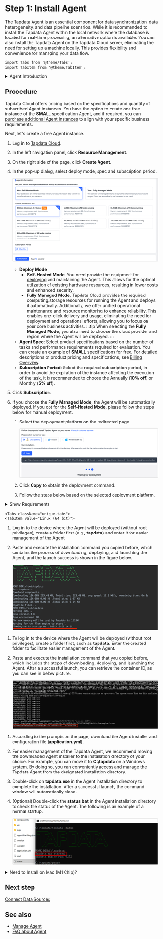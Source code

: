 # Step 1: Install Agent

The Tapdata Agent is an essential component for data synchronization, data heterogeneity, and data pipeline scenarios. While it is recommended to install the Tapdata Agent within the local network where the database is located for real-time processing, an alternative option is available. You can also install the Tapdata Agent on the Tapdata Cloud server, eliminating the need for setting up a machine locally. This provides flexibility and convenience for managing your data flow.

```mdx-code-block
import Tabs from '@theme/Tabs';
import TabItem from '@theme/TabItem';
```

<details>
  <summary>Agent Introduction</summary>
  Tapdata Agent plays a critical role in the data flow process. It retrieves data from the source, performs necessary processing and transformations, and subsequently transfers it to the designated target. It is important to note that the data being handled by the Tapdata Agent is not uploaded or stored in Tapdata Cloud. The agent acts as a facilitator, ensuring efficient and secure data transfer without retaining any data in the cloud environment.
</details>


## Procedure

Tapdata Cloud offers pricing based on the specifications and quantity of subscribed Agent instances. You have the option to create one free instance of the **SMALL** specification Agent, and if required, you can [purchase additional Agent instances](../../billing/billing-overview.md) to align with your specific business requirements.

Next, let's create a free Agent instance.

1. Log in to [Tapdata Cloud](https://cloud.tapdata.io/).

2. In the left navigation panel, click **Resource Management**.

3. On the right side of the page, click **Create Agent**.

4. In the pop-up dialog, select deploy mode, spec and subscription period.

   ![Select Agent Specification](../../images/create_free_agent.png)

   * **Deploy Mode**
     * **Self-Hosted Mode**: You need provide the equipment for [deploying](md) and maintaining the Agent. This allows for the optimal utilization of existing hardware resources, resulting in lower costs and enhanced security.
     * **Fully Managed Mode**: Tapdata Cloud provides the required computing/storage resources for running the Agent and deploys it automatically. Additionally, we offer unified operational maintenance and resource monitoring to enhance reliability. This enables one-click delivery and usage, eliminating the need for deployment and operational efforts, allowing you to focus on your core business activities.
       :::tip
       When selecting the **Fully Managed Mode**, you also need to choose the cloud provider and region where the Agent will be deployed.
       :::
   * **Agent Spec**: Select product specifications based on the number of tasks and performance requirements required for evaluation. You can create an example of **SMALL** specifications for free. For detailed descriptions of product pricing and specifications, see [Billing Overview](../../billing/billing-overview.md).
   * **Subscription Period**: Select the required subscription period, in order to avoid the expiration of the instance affecting the execution of the task, it is recommended to choose the Annually (**10% off**) or Monthly (**5% off**).

5. Click **Subscription**.

6. If you choose the **Fully Managed Mode**, the Agent will be automatically deployed. If you opt for the **Self-Hosted Mode**, please follow the steps below for manual deployment.

   1. Select the deployment platform on the redirected page.

      ![Select Deploy Platform](../../images/select_deploy_platform.png)

   2. Click **Copy** to obtain the deployment command.

   3. Follow the steps below based on the selected deployment platform.

<details>
<summary>Show Requirements</summary>

- CPU: x86 Architecture Processor
- Operating System: 64-bit
- Network: Ability to connect to the public network and communicate with the source/target database
- Software: Java 1.8

</details>

```mdx-code-block
<Tabs className="unique-tabs">
<TabItem value="Linux (64 bit)">
```
1. Log in to the device where the Agent will be deployed (without root privileges), create a folder first (e.g., **tapdata**) and enter it for easier management of the Agent.
2. Paste and execute the installation command you copied before, which contains the process of downloading, deploying, and launching the Agent, and the launch success is shown in the figure below.

   ![Agent Started Successfully](../../images/agent_started_on_linux.png)

</TabItem>

<TabItem value="Docker">

1. To log in to the device where the Agent will be deployed (without root privileges), create a folder first, such as **tapdata**. Enter the created folder to facilitate easier management of the Agent.

2. Paste and execute the installation command that you copied before, which includes the steps of downloading, deploying, and launching the Agent. After a successful launch, you can retrieve the container ID, as you can see in below picture.

   ![Agent Started Successfully](../../images/agent_started_on_docker.png)

   

</TabItem>

<TabItem value="Windows (64 bit)">

1. According to the prompts on the page, download the Agent installer and configuration file (**application.yml**).

2. For easier management of the Tapdata Agent, we recommend moving the downloaded Agent installer to the installation directory of your choice. For example, you can move it to **C:\tapdata** on a Windows system. By doing so, you can conveniently access and manage the Tapdata Agent from the designated installation directory.

3. Double-click on **tapdata.exe** in the Agent installation directory to complete the installation. After a successful launch, the command window will automatically close.

4. (Optional) Double-click the **status.bat** in the Agent installation directory to check the status of the Agent. The following is an example of a normal startup.

   ![Agent Started Successfully](../../images/agent_started_on_windows.png)

</TabItem>
</Tabs>

   



<details>
<summary>Need to Install on Mac (M1 Chip)?</summary>

1. Open the Mac's terminal, then execute the following command to download and launch the JDK image.

   ```shell
   # Download Image
   docker pull openjdk:8u312
   # Run Image
   docker run -t -d openjdk:8u312
   ```

2. Execute `docker ps` to get the container ID, and then execute the following format of the command to enter the container command line, for example:

   ```shell
   docker exec -it Container-ID /bin/bash
   ```

   :::tip

   Replace the Container-ID in the command, such as `docker exec -it 1dbee41b4adc/bin/bash`.

   :::

3. To manage the Agent easily, create a folder (e.g., **tapdata**) and enter it by executing the following command.

   ```shell
   mkdir tapdata&&cd tapdata
   ```

4. In the container command line, execute the following command to download the Agent program and unzip it.

   ```shell
   wget 'https://resource.tapdata.net/doc-source/tapdata.zip' && unzip tapdata.zip
   ```

5. Back to the Deployment page on Tapdata Cloud, select **Linux(64 bit)** as the target operating system and click **copy**.

      ![Copy the installation command](../../images/select_deploy_platform.png)

6. In the Docker container's command line, paste the copied command, remove the content before `./tapdata`, and then execute it.  The startup is successful, you can refer to the below figure.

   ![](../../images/agent_started_on_macm1.png)

</details>

## Next step

[Connect Data Sources](../connect-database.md)

## See also

* [Manage Agent](../../user-guide/manage-agent.md)
* [FAQ about Agent](../../faq/agent-installation.md)
